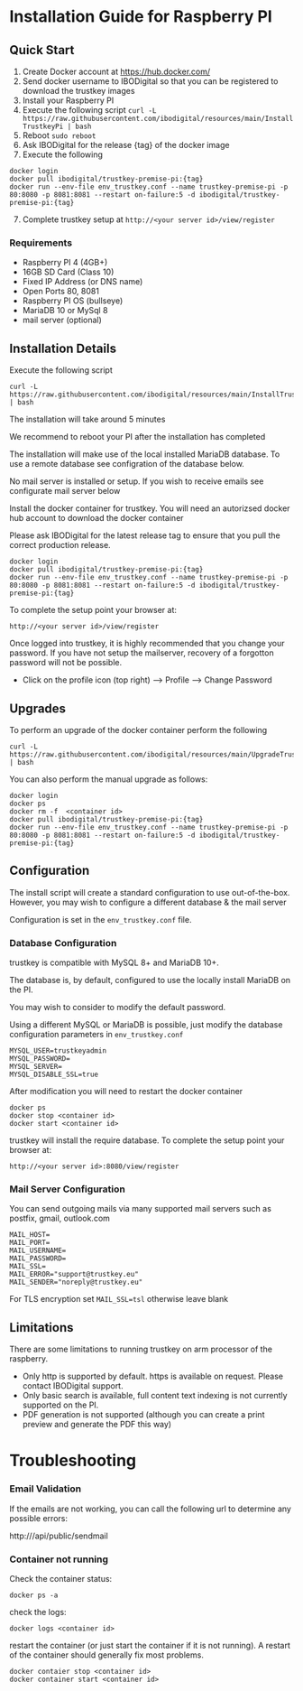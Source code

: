 # Installation Guide for Raspberry PI


## Quick Start

1. Create Docker account at https://hub.docker.com/
2. Send docker username to IBODigital so that you can be registered to download the trustkey images
3. Install your Raspberry PI
4. Execute the following script `curl -L https://raw.githubusercontent.com/ibodigital/resources/main/InstallTrustkeyPi | bash`
5. Reboot `sudo reboot`
6. Ask IBODigital for the release {tag} of the docker image
7. Execute the following

```
docker login
docker pull ibodigital/trustkey-premise-pi:{tag}
docker run --env-file env_trustkey.conf --name trustkey-premise-pi -p 80:8080 -p 8081:8081 --restart on-failure:5 -d ibodigital/trustkey-premise-pi:{tag}
```

7. Complete trustkey setup at `http://<your server id>/view/register`

### Requirements

* Raspberry PI 4 (4GB+)
* 16GB SD Card (Class 10)
* Fixed IP Address (or DNS name)
* Open Ports 80, 8081
* Raspberry PI OS (bullseye)
* MariaDB 10 or MySql 8
* mail server (optional)

## Installation Details

Execute the following script

```
curl -L https://raw.githubusercontent.com/ibodigital/resources/main/InstallTrustkeyPi | bash
```

The installation will take around 5 minutes

We recommend to reboot your PI after the installation has completed

The installation will make use of the local installed MariaDB database.  To use a remote database see configration of the database below.

No mail server is installed or setup. If you wish to receive emails see configurate mail server below

Install the docker container for trustkey.  You will need an autorizsed docker hub account to download the docker container

Please ask IBODigital for the latest release tag to ensure that you pull the correct production release.

```
docker login
docker pull ibodigital/trustkey-premise-pi:{tag}
docker run --env-file env_trustkey.conf --name trustkey-premise-pi -p 80:8080 -p 8081:8081 --restart on-failure:5 -d ibodigital/trustkey-premise-pi:{tag}
```

To complete the setup point your browser at:

```
http://<your server id>/view/register
```

Once logged into trustkey, it is highly recommended that you change your password.  If you have not setup the mailserver, recovery of a forgotton password will not be possible.

* Click on the profile icon (top right) --> Profile --> Change Password

## Upgrades

To perform an upgrade of the docker container perform the following

```
curl -L https://raw.githubusercontent.com/ibodigital/resources/main/UpgradeTrustkeyPi | bash
```

You can also perform the manual upgrade as follows:

```
docker login
docker ps
docker rm -f  <container id>
docker pull ibodigital/trustkey-premise-pi:{tag}
docker run --env-file env_trustkey.conf --name trustkey-premise-pi -p 80:8080 -p 8081:8081 --restart on-failure:5 -d ibodigital/trustkey-premise-pi:{tag}
```


## Configuration

The install script will create a standard configuration to use out-of-the-box.
However, you may wish to configure a different database & the mail server

Configuration is set in the `env_trustkey.conf` file.


### Database Configuration

trustkey is compatible with MySQL 8+ and MariaDB 10+.

The database is, by default, configured to use the locally install MariaDB on the PI.

You may wish to consider to modify the default password.

Using a different MySQL or MariaDB is possible, just modify the database configuration parameters in `env_trustkey.conf`

```
MYSQL_USER=trustkeyadmin
MYSQL_PASSWORD=
MYSQL_SERVER=
MYSQL_DISABLE_SSL=true
```

After modification you will need to restart the docker container

```
docker ps
docker stop <container id>
docker start <container id>
```

trustkey will install the require database. To complete the setup point your browser at:

```
http://<your server id>:8080/view/register
```

### Mail Server Configuration

You can send outgoing mails via many supported mail servers such as postfix, gmail, outlook.com

```
MAIL_HOST=
MAIL_PORT=
MAIL_USERNAME=
MAIL_PASSWORD=
MAIL_SSL=
MAIL_ERROR="support@trustkey.eu"
MAIL_SENDER="noreply@trustkey.eu"
```

For TLS encryption set `MAIL_SSL=tsl` otherwise leave blank


## Limitations

There are some limitations to running trustkey on arm processor of the raspberry.

* Only http is supported by default. https is available on request. Please contact IBODigital support.
* Only basic search is available, full content text indexing is not currently supported on the PI.
* PDF generation is not supported (although you can create a print preview and generate the PDF this way)

# Troubleshooting

### Email Validation

If the emails are not working, you can call the following url to determine any possible errors:

http://<your server id>/api/public/sendmail


### Container not running

Check the container status:

```
docker ps -a
```

check the logs:

```
docker logs <container id>
```


restart the container (or just start the container if it is not running).  A restart of the container should generally fix most problems.

```
docker contaier stop <container id>
docker container start <container id>
```

